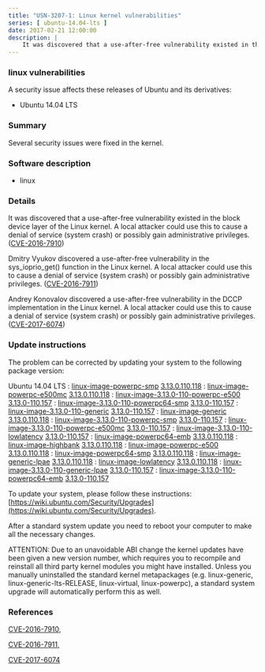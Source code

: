 ```yaml
---
title: "USN-3207-1: Linux kernel vulnerabilities"
series: [ ubuntu-14.04-lts ]
date: 2017-02-21 12:00:00
description: |
    It was discovered that a use-after-free vulnerability existed in the block device layer of the Linux kernel. A local attacker could use this to cause a denial of service (system crash) or possibly gain administrative privileges. ([CVE-2016-7910](http://people.ubuntu.com/~ubuntu-security/cve/CVE-2016-7910))
--- 
```

 
### linux vulnerabilities

A security issue affects these releases of Ubuntu and its derivatives:

* Ubuntu 14.04 LTS

### Summary

Several security issues were fixed in the kernel. 

### Software description

* linux 

### Details

It was discovered that a use-after-free vulnerability existed in the block device layer of the Linux kernel. A local attacker could use this to cause a denial of service (system crash) or possibly gain administrative privileges. ([CVE-2016-7910](http://people.ubuntu.com/~ubuntu-security/cve/CVE-2016-7910))

Dmitry Vyukov discovered a use-after-free vulnerability in the sys_ioprio_get() function in the Linux kernel. A local attacker could use this to cause a denial of service (system crash) or possibly gain administrative privileges. ([CVE-2016-7911](http://people.ubuntu.com/~ubuntu-security/cve/CVE-2016-7911))

Andrey Konovalov discovered a use-after-free vulnerability in the DCCP implementation in the Linux kernel. A local attacker could use this to cause a denial of service (system crash) or possibly gain administrative privileges. ([CVE-2017-6074](http://people.ubuntu.com/~ubuntu-security/cve/CVE-2017-6074)) 

### Update instructions

The problem can be corrected by updating your system to the following package version:

Ubuntu 14.04 LTS
 : [linux-image-powerpc-smp](https://launchpad.net/ubuntu/+source/linux) <span> [3.13.0.110.118](https://launchpad.net/ubuntu/+source/linux/3.13.0-110.157) </span> 
 : [linux-image-powerpc-e500mc](https://launchpad.net/ubuntu/+source/linux) <span> [3.13.0.110.118](https://launchpad.net/ubuntu/+source/linux/3.13.0-110.157) </span> 
 : [linux-image-3.13.0-110-powerpc-e500](https://launchpad.net/ubuntu/+source/linux) <span> [3.13.0-110.157](https://launchpad.net/ubuntu/+source/linux/3.13.0-110.157) </span> 
 : [linux-image-3.13.0-110-powerpc64-smp](https://launchpad.net/ubuntu/+source/linux) <span> [3.13.0-110.157](https://launchpad.net/ubuntu/+source/linux/3.13.0-110.157) </span> 
 : [linux-image-3.13.0-110-generic](https://launchpad.net/ubuntu/+source/linux) <span> [3.13.0-110.157](https://launchpad.net/ubuntu/+source/linux/3.13.0-110.157) </span> 
 : [linux-image-generic](https://launchpad.net/ubuntu/+source/linux) <span> [3.13.0.110.118](https://launchpad.net/ubuntu/+source/linux/3.13.0-110.157) </span> 
 : [linux-image-3.13.0-110-powerpc-smp](https://launchpad.net/ubuntu/+source/linux) <span> [3.13.0-110.157](https://launchpad.net/ubuntu/+source/linux/3.13.0-110.157) </span> 
 : [linux-image-3.13.0-110-powerpc-e500mc](https://launchpad.net/ubuntu/+source/linux) <span> [3.13.0-110.157](https://launchpad.net/ubuntu/+source/linux/3.13.0-110.157) </span> 
 : [linux-image-3.13.0-110-lowlatency](https://launchpad.net/ubuntu/+source/linux) <span> [3.13.0-110.157](https://launchpad.net/ubuntu/+source/linux/3.13.0-110.157) </span> 
 : [linux-image-powerpc64-emb](https://launchpad.net/ubuntu/+source/linux) <span> [3.13.0.110.118](https://launchpad.net/ubuntu/+source/linux/3.13.0-110.157) </span> 
 : [linux-image-highbank](https://launchpad.net/ubuntu/+source/linux) <span> [3.13.0.110.118](https://launchpad.net/ubuntu/+source/linux/3.13.0-110.157) </span> 
 : [linux-image-powerpc-e500](https://launchpad.net/ubuntu/+source/linux) <span> [3.13.0.110.118](https://launchpad.net/ubuntu/+source/linux/3.13.0-110.157) </span> 
 : [linux-image-powerpc64-smp](https://launchpad.net/ubuntu/+source/linux) <span> [3.13.0.110.118](https://launchpad.net/ubuntu/+source/linux/3.13.0-110.157) </span> 
 : [linux-image-generic-lpae](https://launchpad.net/ubuntu/+source/linux) <span> [3.13.0.110.118](https://launchpad.net/ubuntu/+source/linux/3.13.0-110.157) </span> 
 : [linux-image-lowlatency](https://launchpad.net/ubuntu/+source/linux) <span> [3.13.0.110.118](https://launchpad.net/ubuntu/+source/linux/3.13.0-110.157) </span> 
 : [linux-image-3.13.0-110-generic-lpae](https://launchpad.net/ubuntu/+source/linux) <span> [3.13.0-110.157](https://launchpad.net/ubuntu/+source/linux/3.13.0-110.157) </span> 
 : [linux-image-3.13.0-110-powerpc64-emb](https://launchpad.net/ubuntu/+source/linux) <span> [3.13.0-110.157](https://launchpad.net/ubuntu/+source/linux/3.13.0-110.157) </span> 

To update your system, please follow these instructions: [https://wiki.ubuntu.com/Security/Upgrades](https://wiki.ubuntu.com/Security/Upgrades).

After a standard system update you need to reboot your computer to make all the necessary changes.

ATTENTION: Due to an unavoidable ABI change the kernel updates have been given a new version number, which requires you to recompile and reinstall all third party kernel modules you might have installed. Unless you manually uninstalled the standard kernel metapackages (e.g. linux-generic, linux-generic-lts-RELEASE, linux-virtual, linux-powerpc), a standard system upgrade will automatically perform this as well. 

### References

 [CVE-2016-7910](http://people.ubuntu.com/~ubuntu-security/cve/CVE-2016-7910), 

 [CVE-2016-7911](http://people.ubuntu.com/~ubuntu-security/cve/CVE-2016-7911), 

 [CVE-2017-6074](http://people.ubuntu.com/~ubuntu-security/cve/CVE-2017-6074)
 
